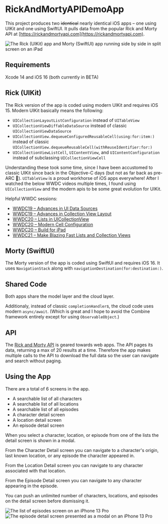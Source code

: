 # RickAndMortyAPIDemoApp
This project produces two ~~identical~~ nearly identical iOS apps – one using UIKit and one using SwiftUI. It pulls data from the popular Rick and Morty API at [https://rickandmortyapi.com](https://rickandmortyapi.com).

![The Rick (UIKit) app and Morty (SwiftUI) app running side by side in split screen on an iPad](/Documentation/Images/screenshot_001.jpg)

## Requirements
Xcode 14 and iOS 16 (both currently in BETA)

## Rick (UIKit)
The Rick version of the app is coded using modern UIKit and requires iOS 15.
Modern UIKit basically means the following: 

- `UICollectionLayoutListConfiguration` instead of `UITableView`
- `UICollectionViewDiffableDataSource` instead of classic `UICollectionViewDataSource` 
- `UICollectionView.dequeueConfiguredReusableCell(using:for:item:)` instead of classic `UICollectionView.dequeueReusableCell(withReuseIdentifier:for:)`
- `UICollectionViewListCell`, `UIContentView`, and `UIContentConfiguration` instead of subclassing `UICollectionViewCell`

Understanding these took some time, since I have been accustomed to classic UIKit since back in the Objective-C days (but not as far back as pre-ARC 🦕). `UITableView` is a proud workhorse of iOS apps everywhere! After I watched the below WWDC videos multiple times, I found using `UICollectionView` and the modern apis to be some great evolution for UIKit.


Helpful WWDC sessions:
- [WWDC19 – Advances in UI Data Sources](https://developer.apple.com/videos/play/wwdc2019/220/)
- [WWDC19 – Advances in Collection View Layout](https://developer.apple.com/videos/play/wwdc2019/215/)
- [WWDC20 – Lists in UICollectionView](https://developer.apple.com/videos/play/wwdc2020/10026/)
- [WWDC20 – Modern Cell Configuration](https://developer.apple.com/videos/play/wwdc2020/10027/)
- [WWDC20 – Build for iPad](https://developer.apple.com/videos/play/wwdc2020/10105)
- [WWDC21 – Make Blazing Fast Lists and Collection Views](https://developer.apple.com/videos/play/wwdc2021/10252/)

## Morty (SwiftUI)
The Morty version of the app is coded using SwiftUI and requires iOS 16. It  uses `NavigationStack` along with `navigationDestination(for:destination:)`.

## Shared Code
Both apps share the model layer and the cloud layer.

Additionaly, instead of classic `completionHandler`s, the cloud code uses modern `async/await`. (Which is great and I hope to avoid the Combine framework entirely except for using `ObservableObject`.)

## API
The [Rick and Morty API](https://rickandmortyapi.com) is geared towards web apps. The API pages its data, returning a max of 20 results at a time. Therefore the app makes multiple calls to the API to download the full data so the user can navigate and search without paging.

## Using the App
There are a total of 6 screens in the app.

- A searchable list of all characters
- A searchable list of all locations
- A searchable list of all episodes
- A character detail screen
- A location detail screen
- An episode detail screen

When you select a character, location, or episode from one of the lists the detail screen is shown in a modal. 

From the Character Detail screen you can navigate to a character's origin, last known location, or any episode the character appeared in.

From the Location Detail screen you can navigate to any character associated with that location.

From the Episode Detail screen you can navigate to any character appearing in the episode.

You can push an unlimited number of characters, locations, and episodes on the detail screen before dismissing it.

![The list of episodes screen on an iPhone 13 Pro](/Documentation/Images/screenshot_002.png)
![The episode detail screen presented as a modal on an iPhone 13 Pro](/Documentation/Images/screenshot_003.png)


